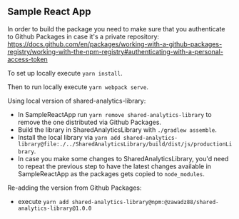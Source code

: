 ## Sample React App

In order to build the package you need to make sure that you authenticate to Github Packages
in case it's a private
repository: https://docs.github.com/en/packages/working-with-a-github-packages-registry/working-with-the-npm-registry#authenticating-with-a-personal-access-token

To set up locally execute `yarn install`.

Then to run locally execute `yarn webpack serve`.

Using local version of shared-analytics-library:

- In SampleReactApp run `yarn remove shared-analytics-library` to remove the one distributed via Github Packages.
- Build the library in SharedAnalyticsLibrary with `./gradlew assemble`.
- Install the local library
  via `yarn add shared-analytics-library@file:./../SharedAnalyticsLibrary/build/dist/js/productionLibrary`.
- In case you make some changes to SharedAnalyticsLibrary, you'd need to repeat the previous step to have the latest
  changes available in SampleReactApp as the packages gets copied to `node_modules`.

Re-adding the version from Github Packages:

- execute `yarn add shared-analytics-library@npm:@zawadz88/shared-analytics-library@1.0.0`
